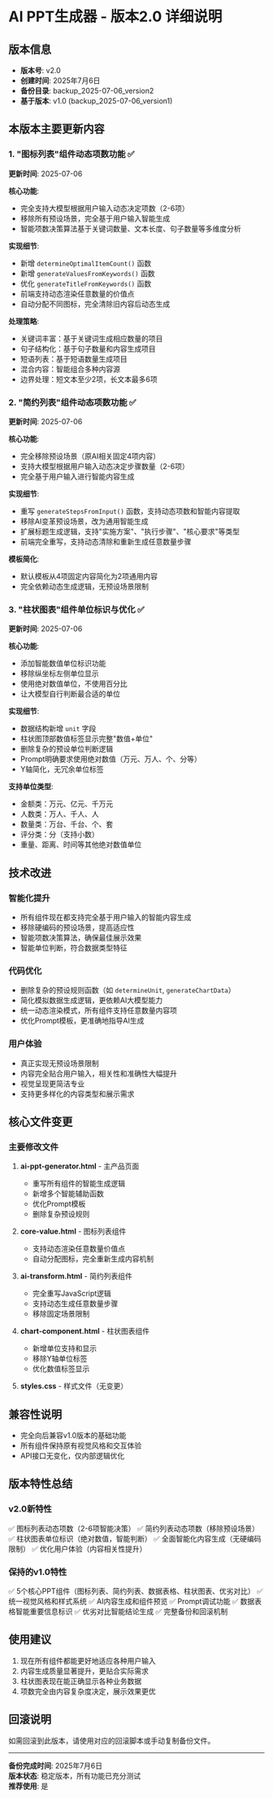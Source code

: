 # AI PPT生成器 - 版本2.0 详细说明

## 版本信息
- **版本号**: v2.0
- **创建时间**: 2025年7月6日
- **备份目录**: backup_2025-07-06_version2
- **基于版本**: v1.0 (backup_2025-07-06_version1)

## 本版本主要更新内容

### 1. "图标列表"组件动态项数功能 ✅
**更新时间**: 2025-07-06

**核心功能**:
- 完全支持大模型根据用户输入动态决定项数（2-6项）
- 移除所有预设场景，完全基于用户输入智能生成
- 智能项数决策算法基于关键词数量、文本长度、句子数量等多维度分析

**实现细节**:
- 新增 `determineOptimalItemCount()` 函数
- 新增 `generateValuesFromKeywords()` 函数  
- 优化 `generateTitleFromKeywords()` 函数
- 前端支持动态渲染任意数量的价值点
- 自动分配不同图标，完全清除旧内容后动态生成

**处理策略**:
- 关键词丰富：基于关键词生成相应数量的项目
- 句子结构化：基于句子数量和内容生成项目
- 短语列表：基于短语数量生成项目
- 混合内容：智能组合多种内容源
- 边界处理：短文本至少2项，长文本最多6项

### 2. "简约列表"组件动态项数功能 ✅
**更新时间**: 2025-07-06

**核心功能**:
- 完全移除预设场景（原AI相关固定4项内容）
- 支持大模型根据用户输入动态决定步骤数量（2-6项）
- 完全基于用户输入进行智能内容生成

**实现细节**:
- 重写 `generateStepsFromInput()` 函数，支持动态项数和智能内容提取
- 移除AI变革预设场景，改为通用智能生成
- 扩展标题生成逻辑，支持"实施方案"、"执行步骤"、"核心要求"等类型
- 前端完全重写，支持动态清除和重新生成任意数量步骤

**模板简化**:
- 默认模板从4项固定内容简化为2项通用内容
- 完全依赖动态生成逻辑，无预设场景限制

### 3. "柱状图表"组件单位标识与优化 ✅
**更新时间**: 2025-07-06

**核心功能**:
- 添加智能数值单位标识功能
- 移除纵坐标左侧单位显示
- 使用绝对数值单位，不使用百分比
- 让大模型自行判断最合适的单位

**实现细节**:
- 数据结构新增 `unit` 字段
- 柱状图顶部数值标签显示完整"数值+单位"
- 删除复杂的预设单位判断逻辑
- Prompt明确要求使用绝对数值（万元、万人、个、分等）
- Y轴简化，无冗余单位标签

**支持单位类型**:
- 金额类：万元、亿元、千万元
- 人数类：万人、千人、人  
- 数量类：万台、千台、个、套
- 评分类：分（支持小数）
- 重量、距离、时间等其他绝对数值单位

## 技术改进

### 智能化提升
- 所有组件现在都支持完全基于用户输入的智能内容生成
- 移除硬编码的预设场景，提高适应性
- 智能项数决策算法，确保最佳展示效果
- 智能单位判断，符合数据类型特征

### 代码优化
- 删除复杂的预设规则函数（如 `determineUnit`, `generateChartData`）
- 简化模拟数据生成逻辑，更依赖AI大模型能力
- 统一动态渲染模式，所有组件支持任意数量内容项
- 优化Prompt模板，更准确地指导AI生成

### 用户体验
- 真正实现无预设场景限制
- 内容完全贴合用户输入，相关性和准确性大幅提升
- 视觉呈现更简洁专业
- 支持更多样化的内容类型和展示需求

## 核心文件变更

### 主要修改文件
1. **ai-ppt-generator.html** - 主产品页面
   - 重写所有组件的智能生成逻辑
   - 新增多个智能辅助函数
   - 优化Prompt模板
   - 删除复杂预设规则

2. **core-value.html** - 图标列表组件
   - 支持动态渲染任意数量价值点
   - 自动分配图标，完全重新生成内容机制

3. **ai-transform.html** - 简约列表组件  
   - 完全重写JavaScript逻辑
   - 支持动态生成任意数量步骤
   - 移除固定场景限制

4. **chart-component.html** - 柱状图表组件
   - 新增单位支持和显示
   - 移除Y轴单位标签
   - 优化数值标签显示

5. **styles.css** - 样式文件（无变更）

## 兼容性说明
- 完全向后兼容v1.0版本的基础功能
- 所有组件保持原有视觉风格和交互体验
- API接口无变化，仅内部逻辑优化

## 版本特性总结

### v2.0新特性
✅ 图标列表动态项数（2-6项智能决策）
✅ 简约列表动态项数（移除预设场景）  
✅ 柱状图表单位标识（绝对数值，智能判断）
✅ 全面智能化内容生成（无硬编码限制）
✅ 优化用户体验（内容相关性提升）

### 保持的v1.0特性
✅ 5个核心PPT组件（图标列表、简约列表、数据表格、柱状图表、优劣对比）
✅ 统一视觉风格和样式系统
✅ AI内容生成和组件预览
✅ Prompt调试功能
✅ 数据表格智能重要信息标识
✅ 优劣对比智能结论生成
✅ 完整备份和回滚机制

## 使用建议
1. 现在所有组件都能更好地适应各种用户输入
2. 内容生成质量显著提升，更贴合实际需求
3. 柱状图表现在能正确显示各种业务数据
4. 项数完全由内容复杂度决定，展示效果更优

## 回滚说明
如需回滚到此版本，请使用对应的回滚脚本或手动复制备份文件。

---
**备份完成时间**: 2025年7月6日  
**版本状态**: 稳定版本，所有功能已充分测试  
**推荐使用**: 是
